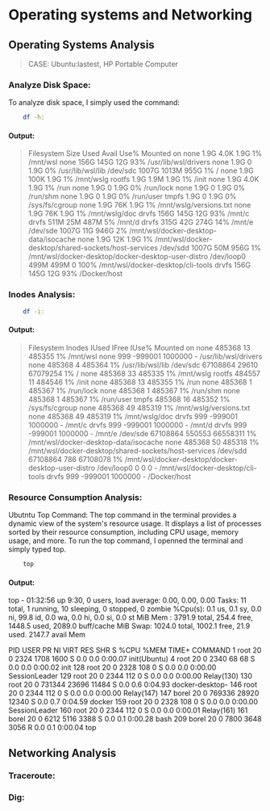 # Operating systems and Networking

## Operating Systems Analysis

> CASE: Ubuntu:lastest, HP Portable Computer

### Analyze Disk Space:

To analyze disk space, I simply used the command:

```sh
    df -h:
```

#### Output:

> Filesystem Size Used Avail Use% Mounted on
> none 1.9G 4.0K 1.9G 1% /mnt/wsl
> none 156G 145G 12G 93% /usr/lib/wsl/drivers
> none 1.9G 0 1.9G 0% /usr/lib/wsl/lib
> /dev/sdc 1007G 1013M 955G 1% /
> none 1.9G 100K 1.9G 1% /mnt/wslg
> rootfs 1.9G 1.9M 1.9G 1% /init
> none 1.9G 4.0K 1.9G 1% /run
> none 1.9G 0 1.9G 0% /run/lock
> none 1.9G 0 1.9G 0% /run/shm
> none 1.9G 0 1.9G 0% /run/user
> tmpfs 1.9G 0 1.9G 0% /sys/fs/cgroup
> none 1.9G 76K 1.9G 1% /mnt/wslg/versions.txt
> none 1.9G 76K 1.9G 1% /mnt/wslg/doc
> drvfs 156G 145G 12G 93% /mnt/c
> drvfs 511M 25M 487M 5% /mnt/d
> drvfs 315G 42G 274G 14% /mnt/e
> /dev/sde 1007G 11G 946G 2% /mnt/wsl/docker-desktop-data/isocache
> none 1.9G 12K 1.9G 1% /mnt/wsl/docker-desktop/shared-sockets/host-services
> /dev/sdd 1007G 50M 956G 1% /mnt/wsl/docker-desktop/docker-desktop-user-distro
> /dev/loop0 499M 499M 0 100% /mnt/wsl/docker-desktop/cli-tools
> drvfs 156G 145G 12G 93% /Docker/host

### Inodes Analysis:

```sh
    df -i:
```

#### Output:

> Filesystem Inodes IUsed IFree IUse% Mounted on
> none 485368 13 485355 1% /mnt/wsl
> none 999 -999001 1000000 - /usr/lib/wsl/drivers
> none 485368 4 485364 1% /usr/lib/wsl/lib
> /dev/sdc 67108864 29610 67079254 1% /
> none 485368 33 485335 1% /mnt/wslg
> rootfs 484557 11 484546 1% /init
> none 485368 13 485355 1% /run
> none 485368 1 485367 1% /run/lock
> none 485368 1 485367 1% /run/shm
> none 485368 1 485367 1% /run/user
> tmpfs 485368 16 485352 1% /sys/fs/cgroup
> none 485368 49 485319 1% /mnt/wslg/versions.txt
> none 485368 49 485319 1% /mnt/wslg/doc
> drvfs 999 -999001 1000000 - /mnt/c
> drvfs 999 -999001 1000000 - /mnt/d
> drvfs 999 -999001 1000000 - /mnt/e
> /dev/sde 67108864 550553 66558311 1% /mnt/wsl/docker-desktop-data/isocache
> none 485368 50 485318 1% /mnt/wsl/docker-desktop/shared-sockets/host-services
> /dev/sdd 67108864 786 67108078 1% /mnt/wsl/docker-desktop/docker-desktop-user-distro
> /dev/loop0 0 0 0 - /mnt/wsl/docker-desktop/cli-tools
> drvfs 999 -999001 1000000 - /Docker/host

### Resource Consumption Analysis:

Ubutntu Top Command:
The top command in the terminal provides a dynamic view of the system's resource usage. It displays a list of processes sorted by their resource consumption, including CPU usage, memory usage, and more. To run the top command, I openned the terminal and simply typed top.

```sh
    top
```

#### Output:

top - 01:32:56 up 9:30, 0 users, load average: 0.00, 0.00, 0.00
Tasks: 11 total, 1 running, 10 sleeping, 0 stopped, 0 zombie
%Cpu(s): 0.1 us, 0.1 sy, 0.0 ni, 99.8 id, 0.0 wa, 0.0 hi, 0.0 si, 0.0 st
MiB Mem : 3791.9 total, 254.4 free, 1448.5 used, 2089.0 buff/cache
MiB Swap: 1024.0 total, 1002.1 free, 21.9 used. 2147.7 avail Mem

PID USER PR NI VIRT RES SHR S %CPU %MEM TIME+ COMMAND
1 root 20 0 2324 1708 1600 S 0.0 0.0 0:00.07 init(Ubuntu)
4 root 20 0 2340 68 68 S 0.0 0.0 0:00.02 init
128 root 20 0 2328 108 0 S 0.0 0.0 0:00.00 SessionLeader
129 root 20 0 2344 112 0 S 0.0 0.0 0:00.00 Relay(130)
130 root 20 0 731344 23696 11484 S 0.0 0.6 0:04.93 docker-desktop-
146 root 20 0 2344 112 0 S 0.0 0.0 0:00.00 Relay(147)
147 borel 20 0 769336 28920 12340 S 0.0 0.7 0:04.59 docker
159 root 20 0 2328 108 0 S 0.0 0.0 0:00.00 SessionLeader
160 root 20 0 2344 112 0 S 0.0 0.0 0:00.01 Relay(161)
161 borel 20 0 6212 5116 3388 S 0.0 0.1 0:00.28 bash
209 borel 20 0 7800 3648 3056 R 0.0 0.1 0:00.04 top

## Networking Analysis

### Traceroute:

### Dig:
